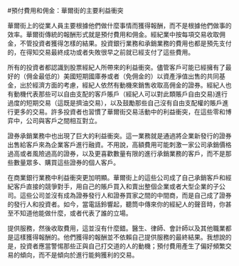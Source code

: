 #預付費用和佣金：華爾街的主要利益衝突

華爾街上的從業人員主要根據他們做什麼事情而獲得報酬，而不是根據他們做事的效率。華爾街傳統的報酬形式就是預付費用和佣金。經紀業中按每項交易收取佣金，不管投資者獲得怎樣的結果。投資銀行業務和承銷業務的費用也都是預先支付的，在得知交易最終成功或者失敗很早之前就已經支付了這些費用。

所有的投資者都認識到股票經紀人所帶來的利益衝突。儘管客戶可能已經擁有了最好的（佣金最低的）美國短期國庫券或者（免佣金的）以資產淨值出售的共同基金，出於經濟方面的考慮，經紀人依然有動機來銷售收取高佣金的證券。經紀人也有動機代表那些可以自由支配的客戶賬戶（經紀人可以對此類賬戶自由交易)進行過度的短期交易（這既是擠油交易），以及鼓勵那些自己沒有自由支配權的賬戶進行更多的交易。許多投資者也習慣了華爾街交易活動中的利益衝突，在這些零和博弈中，公司與客戶之間相互對立。

證券承銷業務中也出現了巨大的利益衝突。這一業務就是通過將企業新發行的證券出售給客戶來為企業客戶進行融資。不用說，高額費用可能刺激一家公司承銷價格過高或者風險過高的證券，以及更喜歡數量有限的進行承銷業務的客戶，而不是那些數量眾多、購買這些證券的個人客戶。

在商業銀行業務中利益衝突更加明顯。華爾街上的這些公司成了自己承銷客戶和經紀客戶直接的競爭對手，用自己的賬戶買入和賣出整個企業或者大型企業的子公司。這些公司並沒有成為證券發行人和證券買家之間的中間商，而是自己成了證券的發行人和投資者。如今，當電話鈴響起，聽筒中傳來你的經紀人的聲音時，你甚至不知道他能做什麼，或者代表了誰的立場。

提供服務，然後收取費用，這並沒有什麼錯。醫生、律師、會計師以及其他職業都是這樣獲得報酬的。他們獲得的報酬並不依賴自己提供服務的最終結果。我想說的是，投資者應當警惕那些正與自己打交道的人的動機；預付費用產生了偏好頻繁交易的傾向，而不是傾向於進行能夠獲利的交易。

